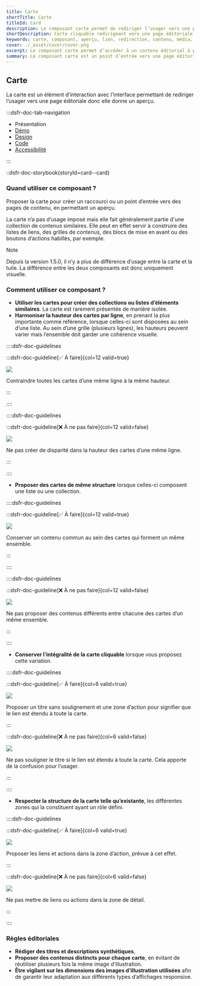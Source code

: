 ```yaml
---
title: Carte
shortTitle: Carte
titleId: Card
description: Le composant carte permet de rediriger l’usager vers une page éditoriale, en lui donnant un aperçu. Elle peut intégrer des médias, actions, tags ou boutons et se décline en différents formats.
shortDescription: Carte cliquable redirigeant vers une page éditoriale avec aperçu.
keywords: carte, composant, aperçu, lien, redirection, contenu, média, badge, tag, bouton, DSFR, tuile
cover: ./_asset/cover/cover.png
excerpt: Le composant carte permet d’accéder à un contenu éditorial à partir d’un aperçu visuel structuré, sous forme verticale ou horizontale.
summary: Le composant carte est un point d’entrée vers une page éditoriale ou un contenu spécifique. Il permet d’afficher un aperçu clair à travers une structure visuelle contenant un titre, une description, des éléments comme badges ou tags, une image ou vidéo, et des actions. Il existe en formats vertical et horizontal, en plusieurs tailles, et peut inclure des variations esthétiques comme le fond gris ou l’absence de bordure. Des règles UX précises guident son usage pour garantir la cohérence, l’accessibilité et la bonne hiérarchisation de l’information.
---
```


## Carte

La carte est un élément d’interaction avec l’interface permettant de rediriger l’usager vers une page éditoriale donc elle donne un aperçu.

:::dsfr-doc-tab-navigation

- Présentation
- [Démo](./demo/index.md)
- [Design](./design/index.md)
- [Code](./code/index.md)
- [Accessibilité](./accessibility/index.md)

:::

::dsfr-doc-storybook{storyId=card--card}

### Quand utiliser ce composant ?

Proposer la carte pour créer un raccourci ou un point d’entrée vers des pages de contenu, en permettant un aperçu.

La carte n’a pas d’usage imposé mais elle fait généralement partie d'une collection de contenus similaires. Elle peut en effet servir à construire des listes de liens, des grilles de contenus, des blocs de mise en avant ou des boutons d’actions habillés, par exemple.

> [!NOTE]
> Depuis la version 1.5.0, il n’y a plus de différence d’usage entre la carte et la tuile. La différence entre les deux composants est donc uniquement visuelle.

### Comment utiliser ce composant ?

- **Utiliser les cartes pour créer des collections ou listes d’éléments similaires**. La carte est rarement présentée de manière isolée.
- **Harmoniser la hauteur des cartes par ligne**, en prenant la plus importante comme référence, lorsque celles-ci sont disposées au sein d’une liste. Au sein d’une grille (plusieurs lignes), les hauteurs peuvent varier mais l’ensemble doit garder une cohérence visuelle.

::::dsfr-doc-guidelines

:::dsfr-doc-guideline[✅ À faire]{col=12 valid=true}

![](./_asset/use/do-1.png)

Contraindre toutes les cartes d’une même ligne à la même hauteur.

:::

::::

::::dsfr-doc-guidelines

:::dsfr-doc-guideline[❌ À ne pas faire]{col=12 valid=false}

![](./_asset/use/dont-1.png)

Ne pas créer de disparité dans la hauteur des cartes d’une même ligne.

:::

::::

- **Proposer des cartes de même structure** lorsque celles-ci composent une liste ou une collection.

::::dsfr-doc-guidelines

:::dsfr-doc-guideline[✅ À faire]{col=12 valid=true}

![](./_asset/use/do-2.png)

Conserver un contenu commun au sein des cartes qui forment un même ensemble.

:::

::::

::::dsfr-doc-guidelines

:::dsfr-doc-guideline[❌ À ne pas faire]{col=12 valid=false}

![](./_asset/use/dont-2.png)

Ne pas proposer des contenus différents entre chacune des cartes d’un même ensemble.

:::

::::

- **Conserver l’intégralité de la carte cliquable** lorsque vous proposez cette variation.

::::dsfr-doc-guidelines

:::dsfr-doc-guideline[✅ À faire]{col=6 valid=true}

![](./_asset/use/do-3.png)

Proposer un titre sans soulignement et une zone d’action pour signifier que le lien est étendu à toute la carte.

:::

:::dsfr-doc-guideline[❌ À ne pas faire]{col=6 valid=false}

![](./_asset/use/dont-3.png)

Ne pas souligner le titre si le lien est étendu à toute la carte. Cela apporte de la confusion pour l’usager.

:::

::::

- **Respecter la structure de la carte telle qu’existante**, les différentes zones qui la constituent ayant un rôle défini.

::::dsfr-doc-guidelines

:::dsfr-doc-guideline[✅ À faire]{col=6 valid=true}

![](./_asset/use/do-4.png)

Proposer les liens et actions dans la zone d’action, prévue à cet effet.

:::

:::dsfr-doc-guideline[❌ À ne pas faire]{col=6 valid=false}

![](./_asset/use/dont-4.png)

Ne pas mettre de liens ou actions dans la zone de détail.

:::

::::

### Règles éditoriales

- **Rédiger des titres et descriptions synthétiques**.
- **Proposer des contenus distincts pour chaque carte**, en évitant de réutiliser plusieurs fois la même image d’illustration.
- **Être vigilant sur les dimensions des images d’illustration utilisées** afin de garantir leur adaptation aux différents types d’affichages responsive.
